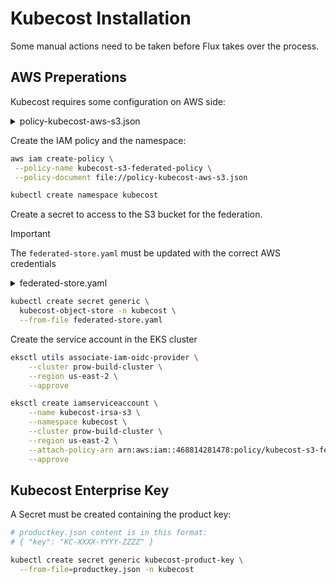 # Kubecost Installation

Some manual actions need to be taken before Flux takes over the process.

## AWS Preperations

Kubecost requires some configuration on AWS side:

<details>
  <summary>policy-kubecost-aws-s3.json</summary>

  ```json
  {
      "Version": "2012-10-17",
      "Statement": [
          {
              "Sid": "VisualEditor0",
              "Effect": "Allow",
              "Action": [
                  "s3:ListBucket",
                  "s3:GetBucketLocation"
              ],
              "Resource": "arn:aws:s3:::kubecost-prow-clusters-metrics"
          },
          {
              "Sid": "VisualEditor1",
              "Effect": "Allow",
              "Action": [
                  "s3:PutObject",
                  "s3:GetObject",
                  "s3:ListBucketMultipartUploads",
                  "s3:AbortMultipartUpload",
                  "s3:ListBucket",
                  "s3:DeleteObject",
                  "s3:ListMultipartUploadParts"
              ],
              "Resource": [
                  "arn:aws:s3:::kubecost-prow-clusters-metrics",
                  "arn:aws:s3:::kubecost-prow-clusters-metrics/*"
              ]
          }
      ]
  }
  ```
</details>

Create the IAM policy and the namespace:

```bash
aws iam create-policy \
 --policy-name kubecost-s3-federated-policy \
 --policy-document file://policy-kubecost-aws-s3.json

kubectl create namespace kubecost
```

Create a secret to access to the S3 bucket for the federation. 

> [!IMPORTANT]
> The `federated-store.yaml` must be updated with the correct AWS credentials

<details>
  <summary>federated-store.yaml</summary>

  ```yaml
  type: S3
  config:
    bucket: "kubecost-prow-clusters-metrics"
    endpoint: "s3.amazonaws.com"
    region: "us-east-2"
    access_key: "xxx"
    secret_key: "yyy"
    insecure: false
    signature_version2: false
    put_user_metadata:
        "X-Amz-Acl": "bucket-owner-full-control"
    http_config:
      idle_conn_timeout: 90s
      response_header_timeout: 2m
      insecure_skip_verify: false
    trace:
      enable: true
    part_size: 134217728
  ```
</details>

```bash
kubectl create secret generic \
  kubecost-object-store -n kubecost \
  --from-file federated-store.yaml
```

Create the service account in the EKS cluster

```bash
eksctl utils associate-iam-oidc-provider \
    --cluster prow-build-cluster \
    --region us-east-2 \
    --approve

eksctl create iamserviceaccount \
    --name kubecost-irsa-s3 \
    --namespace kubecost \
    --cluster prow-build-cluster \
    --region us-east-2 \
    --attach-policy-arn arn:aws:iam::468814281478:policy/kubecost-s3-federated-policy \
    --approve
```

## Kubecost Enterprise Key

A Secret must be created containing the product key:

```bash
# productkey.json content is in this format:
# { "key": "KC-XXXX-YYYY-ZZZZ" }

kubectl create secret generic kubecost-product-key \
  --from-file=productkey.json -n kubecost
```